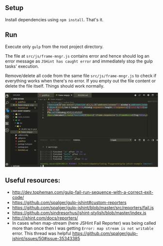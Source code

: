 ## Setup
Install dependencies using `npm install`. That's it.

## Run
Execute only `gulp` from the root project directory.

The file at `src/js/frame-mngr.js` contains error and hence should log an error message as `JSHint has caught error` and immediately stop the gulp tasks' execution.

Remove/delete all code from the same file `src/js/frame-mngr.js` to check if everything works when there's no error. If you empty out the file content or delete the file itself. Things should work normally.

![Gulp JSHint in Action](https://raw.githubusercontent.com/ManadayM/gulp-jshint-example/master/gulp-jshint-inaction.gif)

## Useful resources:
- http://dev.topheman.com/gulp-fail-run-sequence-with-a-correct-exit-code/
- https://github.com/spalger/gulp-jshint#custom-reporters
- https://github.com/spalger/gulp-jshint/blob/master/src/reporters/fail.js
- https://github.com/sindresorhus/jshint-stylish/blob/master/index.js
- http://jshint.com/docs/reporters/
- In cases when map-stream (here JSHint Fail Reporter) was being called more than once then I was getting `Error: map stream is not writable` error. This thread was helpful https://github.com/spalger/gulp-jshint/issues/50#issue-35343385
